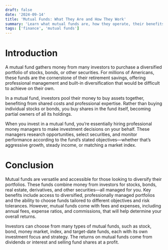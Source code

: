 ```yaml
---
draft: false
date: '2024-09-14'
title: 'Mutual Funds: What They Are and How They Work'
summary: 'Learn what mutual funds are, how they operate, their benefits and drawbacks, and why they are a popular investment choice for individuals and retirement accounts.'
tags: ['finance', 'mutual funds']
---
```


# Introduction

A mutual fund gathers money from many investors to purchase a diversified portfolio of stocks, bonds, or other securities. For millions of Americans, these funds are the cornerstone of their retirement savings, offering professional management and built-in diversification that would be difficult to achieve on their own.

In a mutual fund, investors pool their money to buy assets together, benefiting from shared costs and professional expertise. Rather than buying individual stocks or bonds, you buy shares in the fund itself, becoming partial owners of all its holdings.

When you invest in a mutual fund, you’re essentially hiring professional money managers to make investment decisions on your behalf. These managers research opportunities, select securities, and monitor performance according to the fund’s stated objectives—whether that’s aggressive growth, steady income, or matching a market index.

# Conclusion

Mutual funds are versatile and accessible for those looking to diversify their portfolios. These funds combine money from investors for stocks, bonds, real estate, derivatives, and other securities—all managed for you. Key benefits include access to diversified, professionally managed portfolios and the ability to choose funds tailored to different objectives and risk tolerances. However, mutual funds come with fees and expenses, including annual fees, expense ratios, and commissions, that will help determine your overall returns.

Investors can choose from many types of mutual funds, such as stock, bond, money market, index, and target-date funds, each with its own investment focus and strategy. The returns on mutual funds come from dividends or interest and selling fund shares at a profit.
